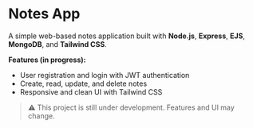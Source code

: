 # Notes App

A simple web-based notes application built with **Node.js**, **Express**, **EJS**, **MongoDB**, and **Tailwind CSS**.

**Features (in progress):**

- User registration and login with JWT authentication
- Create, read, update, and delete notes
- Responsive and clean UI with Tailwind CSS

> ⚠️ This project is still under development. Features and UI may change.
